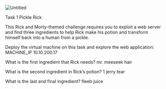 ![Untitled](https://github.com/Mornayvw/Mornayvw/assets/150259756/926e795b-90cf-4563-ac3f-10a9c0c8e025)

Task 1  Pickle Rick

This Rick and Morty-themed challenge requires you to exploit a web server and find three ingredients to help Rick make his potion and transform himself back into a human from a pickle.

Deploy the virtual machine on this task and explore the web application: MACHINE_IP 10.10.200.17


What is the first ingredient that Rick needs?
mr. meeseek hair

What is the second ingredient in Rick’s potion?
1 jerry tear

What is the last and final ingredient?
fleeb juice
